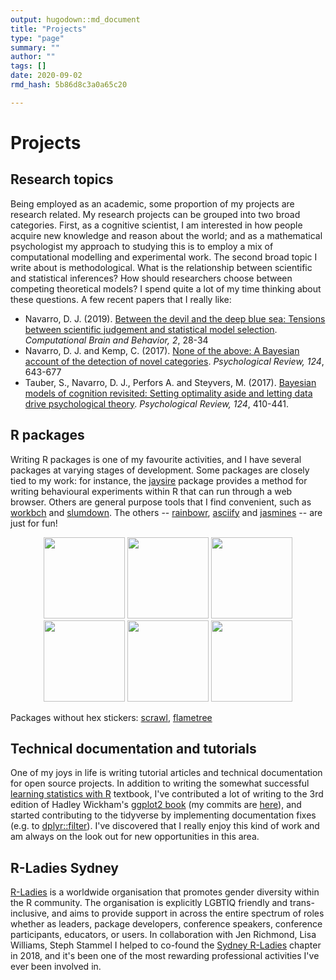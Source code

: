```yaml
---
output: hugodown::md_document
title: "Projects"
type: "page"
summary: ""
author: ""
tags: []
date: 2020-09-02
rmd_hash: 5b86d8c3a0a65c20

---
```


Projects
========

Research topics
---------------

Being employed as an academic, some proportion of my projects are research related. My research projects can be grouped into two broad categories. First, as a cognitive scientist, I am interested in how people acquire new knowledge and reason about the world; and as a mathematical psychologist my approach to studying this is to employ a mix of computational modelling and experimental work. The second broad topic I write about is methodological. What is the relationship between scientific and statistical inferences? How should researchers choose between competing theoretical models? I spend quite a lot of my time thinking about these questions. A few recent papers that I really like:

-   Navarro, D. J. (2019). [Between the devil and the deep blue sea: Tensions between scientific judgement and statistical model selection](https://doi.org/10.31234/osf.io/39q8y). *Computational Brain and Behavior, 2*, 28-34
-   Navarro, D. J. and Kemp, C. (2017). [None of the above: A Bayesian account of the detection of novel categories](https://doi.org/10.31234/osf.io/szr4u). *Psychological Review, 124*, 643-677
-   Tauber, S., Navarro, D. J., Perfors A. and Steyvers, M. (2017). [Bayesian models of cognition revisited: Setting optimality aside and letting data drive psychological theory](https://doi.org/10.31234/osf.io/25gcm). *Psychological Review, 124*, 410-441.

R packages
----------

Writing R packages is one of my favourite activities, and I have several packages at varying stages of development. Some packages are closely tied to my work: for instance, the [jaysire](https://jaysire.djnavarro.net) package provides a method for writing behavioural experiments within R that can run through a web browser. Others are general purpose tools that I find convenient, such as [workbch](https://workbch.djnavarro.net) and [slumdown](https://slumdown.djnavarro.net). The others -- [rainbowr](https://rainbowr.djnavarro.net), [asciify](https://asciify.djnavarro.net) and [jasmines](https://jasmines.djnavarro.net) -- are just for fun!

<p align="center">
<a href="https://jaysire.djnavarro.net"><img src="/projects/jaysire.png" width="130px"></a> <a href="https://rainbowr.djnavarro.net"><img src="/projects/rainbowr.png" width="130px"></a> <a href="https://asciify.djnavarro.net"><img src="/projects/asciify.png" width="130px"></a> <a href="https://workbch.djnavarro.net"><img src="/projects/workbch.png" width="130px"></a> <a href="https://slumdown.djnavarro.net"><img src="/projects/slumdown.png" width="130px"></a> <a href="https://jasmines.djnavarro.net"><img src="/projects/jasmines.png" width="130px"></a>
</p>

Packages without hex stickers: [scrawl](https://scrawl.djnavarro.net), [flametree](https://flametree.djnavarro.net)

Technical documentation and tutorials
-------------------------------------

One of my joys in life is writing tutorial articles and technical documentation for open source projects. In addition to writing the somewhat successful [learning statistics with R](https://learningstatisticswithr.com) textbook, I've contributed a lot of writing to the 3rd edition of Hadley Wickham's [ggplot2 book](https://ggplot2-book.org) (my commits are [here](https://github.com/hadley/ggplot2-book/commits?author=djnavarro)), and started contributing to the tidyverse by implementing documentation fixes (e.g. to [dplyr::filter](https://github.com/tidyverse/dplyr/pull/4820)). I've discovered that I really enjoy this kind of work and am always on the look out for new opportunities in this area.

R-Ladies Sydney
---------------

[R-Ladies](https://rladies.org/) is a worldwide organisation that promotes gender diversity within the R community. The organisation is explicitly LGBTIQ friendly and trans-inclusive, and aims to provide support in across the entire spectrum of roles whether as leaders, package developers, conference speakers, conference participants, educators, or users. In collaboration with Jen Richmond, Lisa Williams, Steph Stammel I helped to co-found the [Sydney R-Ladies](https://rladiessydney.org/) chapter in 2018, and it's been one of the most rewarding professional activities I've ever been involved in.


